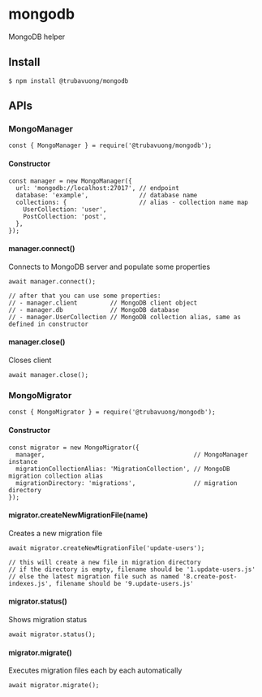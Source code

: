 # mongodb

MongoDB helper

## Install

```
$ npm install @trubavuong/mongodb
```

## APIs

### MongoManager

```
const { MongoManager } = require('@trubavuong/mongodb');
```

#### Constructor

```
const manager = new MongoManager({
  url: 'mongodb://localhost:27017', // endpoint
  database: 'example',              // database name
  collections: {                    // alias - collection name map
    UserCollection: 'user',
    PostCollection: 'post',
  },
});
```

#### manager.connect()

Connects to MongoDB server and populate some properties

```
await manager.connect();

// after that you can use some properties:
// - manager.client         // MongoDB client object
// - manager.db             // MongoDB database
// - manager.UserCollection // MongoDB collection alias, same as defined in constructor
```

#### manager.close()

Closes client

```
await manager.close();
```

### MongoMigrator

```
const { MongoMigrator } = require('@trubavuong/mongodb');
```

#### Constructor

```
const migrator = new MongoMigrator({
  manager,                                         // MongoManager instance
  migrationCollectionAlias: 'MigrationCollection', // MongoDB migration collection alias
  migrationDirectory: 'migrations',                // migration directory
});
```

#### migrator.createNewMigrationFile(name)

Creates a new migration file

```
await migrator.createNewMigrationFile('update-users');

// this will create a new file in migration directory
// if the directory is empty, filename should be '1.update-users.js'
// else the latest migration file such as named '8.create-post-indexes.js', filename should be '9.update-users.js'
```

#### migrator.status()

Shows migration status

```
await migrator.status();
```

#### migrator.migrate()

Executes migration files each by each automatically

```
await migrator.migrate();
```
